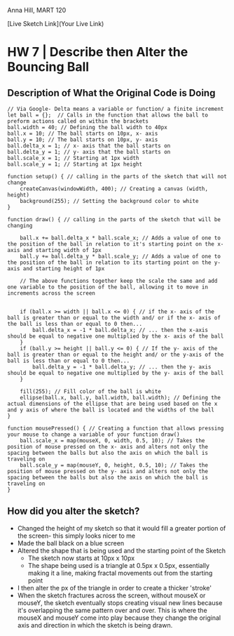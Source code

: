 Anna Hill, MART 120

[Live Sketch Link](Your Live Link)


# HW 7 | Describe then Alter the Bouncing Ball

## Description of What the Original Code is Doing

```
// Via Google- Delta means a variable or function/ a finite increment
let ball = {};  // Calls in the function that allows the ball to preform actions called on within the brackets
ball.width = 40; // Defining the ball width to 40px
ball.x = 10; // The ball starts on 10px, x- axis
ball.y = 10; // The ball starts on 10px, y- axis
ball.delta_x = 1; // x- axis that the ball starts on
ball.delta_y = 1; // y- axis that the ball starts on
ball.scale_x = 1; // Starting at 1px width
ball.scale_y = 1; // Starting at 1px height

function setup() { // calling in the parts of the sketch that will not change
    createCanvas(windowWidth, 400); // Creating a canvas (width, height)
    background(255); // Setting the background color to white
}

function draw() { // calling in the parts of the sketch that will be changing

    ball.x += ball.delta_x * ball.scale_x; // Adds a value of one to the position of the ball in relation to it's starting point on the x- axis and starting width of 1px
    ball.y += ball.delta_y * ball.scale_y; // Adds a value of one to the position of the ball in relation to its starting point on the y- axis and starting height of 1px

    // The above functions together keep the scale the same and add one variable to the position of the ball, allowing it to move in increments across the screen


    if (ball.x >= width || ball.x <= 0) { // if the x- axis of the ball is greater than or equal to the width and/ or if the x- axis of the ball is less than or equal to 0 then...
        ball.delta_x = -1 * ball.delta_x; // ... then the x-axis should be equal to negative one multiplied by the x- axis of the ball
    }
    if (ball.y >= height || ball.y <= 0) { // If the y- axis of the ball is greater than or equal to the height and/ or the y-axis of the ball is less than or equal to 0 then...
        ball.delta_y = -1 * ball.delta_y; // ... then the y- axis should be equal to negative one multiplied by the y- axis of the ball
    }

    fill(255); // Fill color of the ball is white
    ellipse(ball.x, ball.y, ball.width, ball.width); // Defining the actual dimensions of the ellipse that are being used based on the x and y axis of where the ball is located and the widths of the ball
}

function mousePressed() { // Creating a function that allows pressing your mouse to change a variable of your function draw()
    ball.scale_x = map(mouseX, 0, width, 0.5, 10); // Takes the position of mouse pressed on the x- axis and alters not only the spacing between the balls but also the axis on which the ball is traveling on
    ball.scale_y = map(mouseY, 0, height, 0.5, 10); // Takes the position of mouse pressed on the y- axis and alters not only the spacing between the balls but also the axis on which the ball is traveling on
}
```

## How did you alter the sketch?

- Changed the height of my sketch so that it would fill a greater portion of the screen- this simply looks nicer to me
- Made the ball black on a blue screen
- Altered the shape that is being used and the starting point of the Sketch
  - The sketch now starts at 10px x 10px
  - The shape being used is a triangle at 0.5px x 0.5px, essentially making it a line, making fractal movements out from the starting point
- I then alter the px of the triangle in order to create a thicker 'stroke'
- When the sketch fractures across the screen, without mouseX or mouseY, the sketch eventually stops creating visual new lines because it's overlapping the same pattern over and over. This is where the mouseX and mouseY come into play because they change the original axis and direction in which the sketch is being drawn.
